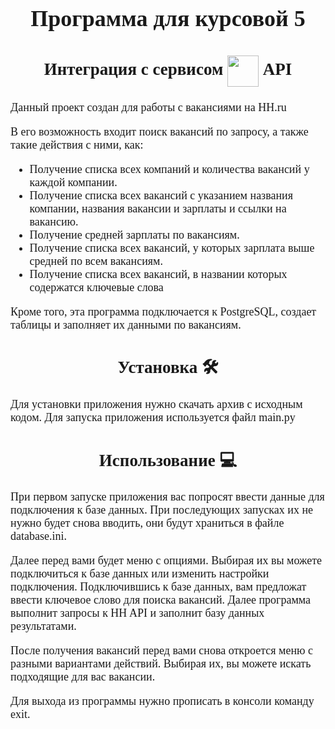 <font face="consolas" size="4">
<h1 align="center">
        Программа для курсовой 5
</h1>
<h2 align="center">
    Интеграция с сервисом 
    <img src="https://upload.wikimedia.org/wikipedia/commons/7/79/HeadHunter_logo.png" align="center" height="50">
    API
</h2>

<p>
    Данный проект создан для работы с вакансиями на HH.ru
    
В его возможность входит поиск вакансий по запросу, а также такие действия с ними, как:
</p>
<ul>
<li>Получение списка всех компаний и количества вакансий у каждой компании.</li>
<li>Получение списка всех вакансий с указанием названия компании, названия вакансии и зарплаты и ссылки на вакансию.</li>
<li>Получение средней зарплаты по вакансиям.</li>
<li>Получение списка всех вакансий, у которых зарплата выше средней по всем вакансиям.</li>
<li>Получение списка всех вакансий, в названии которых содержатся ключевые слова</li>
</ul>

Кроме того, эта программа подключается к PostgreSQL, создает таблицы и
заполняет их данными по вакансиям.

<h2 align="center">
Установка &#128736;
</h2>
Для установки приложения нужно скачать архив с исходным кодом. Для запуска приложения
используется файл main.py

<h2 align="center">
Использование &#128187;
</h2>
При первом запуске приложения вас попросят ввести данные для подключения к базе данных.
При последующих запусках их не нужно будет снова вводить, они будут храниться в файле
database.ini.

Далее перед вами будет меню с опциями. Выбирая их вы можете подключиться к базе
данных или изменить настройки подключения. Подключившись к базе данных, вам предложат
ввести ключевое слово для поиска вакансий. Далее программа выполнит запросы к 
HH API и заполнит базу данных результатами.

После получения вакансий перед вами снова откроется меню с разными 
вариантами действий. Выбирая их, вы можете искать подходящие для вас вакансии.

Для выхода из программы нужно прописать в консоли команду exit.
</font>


